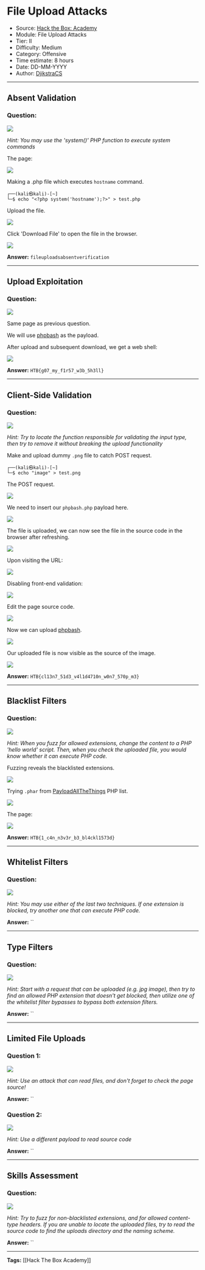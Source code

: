 # File Upload Attacks
* Source: [Hack the Box: Academy](https://academy.hackthebox.com/)
* Module: File Upload Attacks
* Tier: II
* Difficulty: Medium
* Category: Offensive
* Time estimate: 8 hours
* Date: DD-MM-YYYY
* Author: [DjikstraCS](https://github.com/DjikstraCS)

---
## Absent Validation
### Question:
![](./attachments/Pasted%20image%2020220705125513.png)

*Hint: You may use the 'system()' PHP function to execute system commands*

The page:

![](./attachments/Pasted%20image%2020220705133533.png)

Making a .php file which executes `hostname` command.

```
┌──(kali㉿kali)-[~]
└─$ echo "<?php system('hostname');?>" > test.php
```

Upload the file.

![](./attachments/Pasted%20image%2020220705133407.png)

Click 'Download File' to open the file in the browser.

![](./attachments/Pasted%20image%2020220705133428.png)

**Answer:** `fileuploadsabsentverification`

---
## Upload Exploitation
### Question:
![](./attachments/Pasted%20image%2020220705125814.png)

Same page as previous question.

We will use [phpbash](https://github.com/Arrexel/phpbash) as the payload.

After upload and subsequent download, we get a web shell:

![](./attachments/Pasted%20image%2020220706113517.png)

**Answer:** `HTB{g07_my_f1r57_w3b_5h3ll}`

---
## Client-Side Validation
### Question:
![](./attachments/Pasted%20image%2020220705125856.png)

*Hint: Try to locate the function responsible for validating the input type, then try to remove it without breaking the upload functionality*

Make and upload dummy `.png` file to catch POST request.

```
┌──(kali㉿kali)-[~]
└─$ echo "image" > test.png
```

The POST request.

![](./attachments/Pasted%20image%2020220706123244.png)

We need to insert our `phpbash.php` payload here.

![](./attachments/Pasted%20image%2020220706123652.png)

The file is uploaded, we can now see the file in the source code in the browser after refreshing.

![](./attachments/Pasted%20image%2020220706121701.png)

Upon visiting the URL:

![](./attachments/Pasted%20image%2020220706121925.png)


Disabling front-end validation:

![](./attachments/Pasted%20image%2020220706121226.png)

Edit the page source code.

![](./attachments/Pasted%20image%2020220706121357.png)

Now we can upload [phpbash](https://github.com/Arrexel/phpbash).

![](./attachments/Pasted%20image%2020220706121701.png)

Our uploaded file is now visible as the source of the image.

![](./attachments/Pasted%20image%2020220706121925.png)

**Answer:** `HTB{cl13n7_51d3_v4l1d4710n_w0n7_570p_m3}`

---
## Blacklist Filters
### Question:
![](./attachments/Pasted%20image%2020220705125935.png)

*Hint: When you fuzz for allowed extensions, change the content to a PHP 'hello world' script. Then, when you check the uploaded file, you would know whether it can execute PHP code.*

Fuzzing reveals the blacklisted extensions.

![](./attachments/Pasted%20image%2020220709174921.png)

Trying `.phar` from [PayloadAllTheThings](https://github.com/swisskyrepo/PayloadsAllTheThings/blob/master/Upload%20Insecure%20Files/Extension%20PHP/extensions.lst) PHP list.

![](./attachments/Pasted%20image%2020220709175244.png)

The page:

![](./attachments/Pasted%20image%2020220709175132.png)

**Answer:** `HTB{1_c4n_n3v3r_b3_bl4ckl1573d}`

---
## Whitelist Filters
### Question:
![](./attachments/Pasted%20image%2020220705130035.png)

*Hint: You may use either of the last two techniques. If one extension is blocked, try another one that can execute PHP code.*

**Answer:** ``

---
## Type Filters
### Question:
![](./attachments/Pasted%20image%2020220705130135.png)

*Hint: Start with a request that can be uploaded (e.g. jpg image), then try to find an allowed PHP extension that doesn't get blocked, then utilize one of the whitelist filter bypasses to bypass both extension filters.*

**Answer:** ``

---
## Limited File Uploads
### Question 1:
![](./attachments/Pasted%20image%2020220705130232.png)

*Hint: Use an attack that can read files, and don't forget to check the page source!*

**Answer:** ``

### Question 2:
![](./attachments/Pasted%20image%2020220705130403.png)

*Hint: Use a different payload to read source code*

**Answer:** ``

---
## Skills Assessment
### Question:
![](./attachments/Pasted%20image%2020220705130538.png)

*Hint: Try to fuzz for non-blacklisted extensions, and for allowed content-type headers. If you are unable to locate the uploaded files, try to read the source code to find the uploads directory and the naming scheme.*

**Answer:** ``

---
**Tags:** [[Hack The Box Academy]]